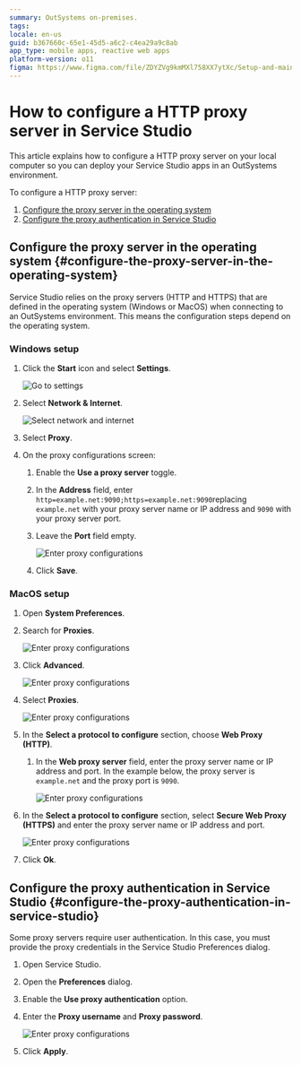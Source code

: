```yaml
---
summary: OutSystems on-premises.
tags: 
locale: en-us
guid: b367660c-65e1-45d5-a6c2-c4ea29a9c8ab
app_type: mobile apps, reactive web apps
platform-version: o11
figma: https://www.figma.com/file/ZDYZVg9kmMXl758XX7ytXc/Setup-and-maintain-your-OutSystems-Infrastructure?type=design&node-id=2252%3A3570&mode=design&t=iLJvc2VqD06T9g7F-1
---
```


# How to configure a HTTP proxy server in Service Studio

This article explains how to configure a HTTP proxy server on your local computer so you can deploy your Service Studio apps in an OutSystems environment.

To configure a HTTP proxy server:
1. [Configure the proxy server in the operating system](#configure-the-proxy-server-in-the-operating-system)
1. [Configure the proxy authentication in Service Studio](#how-to-configure-a-http-proxy-server-in-service-studio)

## Configure the proxy server in the operating system {#configure-the-proxy-server-in-the-operating-system}

Service Studio relies on the proxy servers (HTTP and HTTPS) that are defined in the operating system (Windows or MacOS) when connecting to an OutSystems environment. This means the configuration steps depend on the operating system.

### Windows setup

1. Click the **Start** icon and select **Settings**. 

    ![Go to settings](images/windows-http-proxy-settings.png)

1. Select **Network & Internet**.

    ![Select network and internet](images/windows-http-proxy-network-internet.png)

1. Select **Proxy**.

1. On the proxy configurations screen:

    1. Enable the **Use a proxy server** toggle.

    1. In the **Address** field, enter ``http=example.net:9090;https=example.net:9090``replacing ``example.net`` with your proxy server name or IP address and ``9090`` with your proxy server port. 

    1. Leave the **Port** field empty.

        ![Enter proxy configurations](images/windows-http-proxy-setup.png)

    1. Click **Save**.

### MacOS setup

1. Open **System Preferences**.

1. Search for **Proxies**.

    ![Enter proxy configurations](images/mac-http-proxy-search.png)

1. Click **Advanced**.

    ![Enter proxy configurations](images/mac-http-proxy-advanced.png)

1. Select **Proxies**.

    ![Enter proxy configurations](images/mac-http-proxy-proxies.png)

1. In the **Select a protocol to configure** section, choose **Web Proxy (HTTP)**.

    1. In the **Web proxy server** field, enter the proxy server name or IP address and port. In the example below, the proxy server is ``example.net`` and the proxy port is ``9090``.

        ![Enter proxy configurations](images/mac-http-proxy-web-settings.png)

1. In the **Select a protocol to configure** section, select **Secure Web Proxy (HTTPS)** and enter the proxy server name or IP address and port.

    ![Enter proxy configurations](images/mac-http-proxy-secure-settings.png)

1. Click **Ok**.

## Configure the proxy authentication in Service Studio {#configure-the-proxy-authentication-in-service-studio}

Some proxy servers require user authentication. In this case, you must provide the proxy credentials in the Service Studio Preferences dialog.

1. Open Service Studio.

1. Open the **Preferences** dialog.

1. Enable the **Use proxy authentication** option.

1. Enter the **Proxy username** and **Proxy password**.

    ![Enter proxy configurations](images/mac-http-proxy-authen.png)

1. Click **Apply**.
